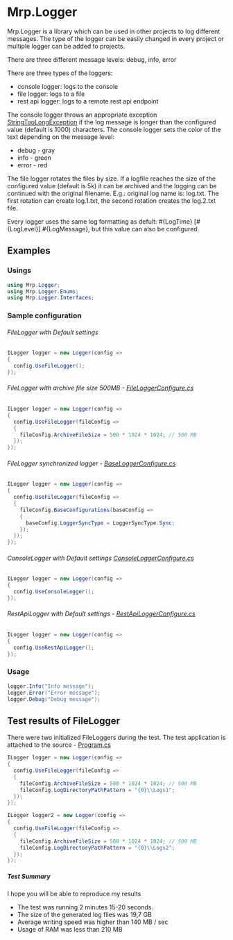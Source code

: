 # Mrp.Logger

Mrp.Logger is a library which can be used in other projects to log different messages. The type of the logger can be easily changed in every project or multiple logger can be added to projects.


There are three different message levels: debug, info, error


There are three types of the loggers:
 * console logger: logs to the console
 * file logger: logs to a file
 * rest api logger: logs to a remote rest api endpoint


The console logger throws an appropriate exception [StringTooLongException](https://github.com/miklosa/Mrp.Logger/blob/main/Mrp.Logger/Mrp.Logger/ConsoleLogger/Exceptions/StringTooLongException.cs) if the log message is longer than the configured value (default is 1000) characters. The console logger sets the color of the text depending on the message level:
* debug - gray
* info - green
* error - red

The file logger rotates the files by size. If a logfile reaches the size of the configured value (default is 5k) it can be archived and the logging can be continued with the original filename.
E.g.: original log name is: log.txt. The first rotation can create log.1.txt, the second rotation creates the log.2.txt file.

Every logger uses the same log formatting as defult: #{LogTime} [#{LogLevel}] #{LogMessage}, but this value can also be configured.


## Examples

### Usings
```csharp
using Mrp.Logger;
using Mrp.Logger.Enums;
using Mrp.Logger.Interfaces;
```

### Sample configuration
###### FileLogger with Default settings
```csharp
ILogger logger = new Logger(config =>
{
  config.UseFileLogger();
});
```
###### FileLogger with archive file size 500MB - [FileLoggerConfigure.cs](https://github.com/miklosa/Mrp.Logger/blob/main/Mrp.Logger/Mrp.Logger/FileLogger/Configure/FileLoggerConfigure.cs)
```csharp
ILogger logger = new Logger(config =>
{
  config.UseFileLogger(fileConfig =>
  {
    fileConfig.ArchiveFileSize = 500 * 1024 * 1024; // 500 MB
  });
});
```
###### FileLogger synchronized logger - [BaseLoggerConfigure.cs](https://github.com/miklosa/Mrp.Logger/blob/main/Mrp.Logger/Mrp.Logger/BaseLogger/Configure/BaseLoggerConfigure.cs)
```csharp
ILogger logger = new Logger(config =>
{
  config.UseFileLogger(fileConfig =>
  {
    fileConfig.BaseConfigurations(baseConfig =>
    {
      baseConfig.LoggerSyncType = LoggerSyncType.Sync;
    });
  });
});
```

###### ConsoleLogger with Default settings [ConsoleLoggerConfigure.cs](https://github.com/miklosa/Mrp.Logger/blob/main/Mrp.Logger/Mrp.Logger/ConsoleLogger/Configure/ConsoleLoggerConfigure.cs)
```csharp
ILogger logger = new Logger(config =>
{
  config.UseConsoleLogger();
});
```
###### RestApiLogger with Default settings - [RestApiLoggerConfigure.cs](https://github.com/miklosa/Mrp.Logger/blob/main/Mrp.Logger/Mrp.Logger/RestApiLogger/Configure/RestApiLoggerConfigure.cs)
```csharp
ILogger logger = new Logger(config =>
{
  config.UseRestApiLogger();
});
```

### Usage
```csharp
logger.Info("Info message");
logger.Error("Error message");
logger.Debug("Debug message");
```


## Test results of FileLogger
There were two initialized FileLoggers during the test. The test application is attached to the source - [Program.cs](https://github.com/miklosa/Mrp.Logger/blob/main/Mrp.Logger/Test/TestFileLogger/Program.cs)
```csharp
ILogger logger = new Logger(config =>
{
  config.UseFileLogger(fileConfig =>
  {
    fileConfig.ArchiveFileSize = 500 * 1024 * 1024; // 500 MB
    fileConfig.LogDirectoryPathPattern = "{0}\\Logs1";
  });
});

ILogger logger2 = new Logger(config =>
{
  config.UseFileLogger(fileConfig =>
  {
    fileConfig.ArchiveFileSize = 500 * 1024 * 1024; // 500 MB
    fileConfig.LogDirectoryPathPattern = "{0}\\Logs2";
  });
});
```
##### Test Summary
I hope you will be able to reproduce my results
* The test was running 2 minutes 15-20 seconds.
* The size of the generated log files was 19,7 GB
* Average writing speed was higher than 140 MB / sec
* Usage of RAM was less than 210 MB
